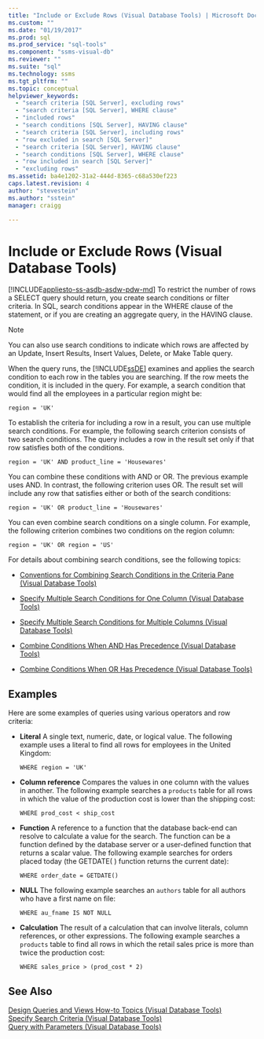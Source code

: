 ```yaml
---
title: "Include or Exclude Rows (Visual Database Tools) | Microsoft Docs"
ms.custom: ""
ms.date: "01/19/2017"
ms.prod: sql
ms.prod_service: "sql-tools"
ms.component: "ssms-visual-db"
ms.reviewer: ""
ms.suite: "sql"
ms.technology: ssms
ms.tgt_pltfrm: ""
ms.topic: conceptual
helpviewer_keywords: 
  - "search criteria [SQL Server], excluding rows"
  - "search criteria [SQL Server], WHERE clause"
  - "included rows"
  - "search conditions [SQL Server], HAVING clause"
  - "search criteria [SQL Server], including rows"
  - "row excluded in search [SQL Server]"
  - "search criteria [SQL Server], HAVING clause"
  - "search conditions [SQL Server], WHERE clause"
  - "row included in search [SQL Server]"
  - "excluding rows"
ms.assetid: ba4e1202-31a2-444d-8365-c68a530ef223
caps.latest.revision: 4
author: "stevestein"
ms.author: "sstein"
manager: craigg

---
```

# Include or Exclude Rows (Visual Database Tools)
[!INCLUDE[appliesto-ss-asdb-asdw-pdw-md](../../includes/appliesto-ss-asdb-asdw-pdw-md.md)]
To restrict the number of rows a SELECT query should return, you create search conditions or filter criteria. In SQL, search conditions appear in the WHERE clause of the statement, or if you are creating an aggregate query, in the HAVING clause.  
  
> [!NOTE]  
> You can also use search conditions to indicate which rows are affected by an Update, Insert Results, Insert Values, Delete, or Make Table query.  
  
When the query runs, the [!INCLUDE[ssDE](../../includes/ssde_md.md)] examines and applies the search condition to each row in the tables you are searching. If the row meets the condition, it is included in the query. For example, a search condition that would find all the employees in a particular region might be:  
  
```  
region = 'UK'  
```  
  
To establish the criteria for including a row in a result, you can use multiple search conditions. For example, the following search criterion consists of two search conditions. The query includes a row in the result set only if that row satisfies both of the conditions.  
  
```  
region = 'UK' AND product_line = 'Housewares'  
```  
  
You can combine these conditions with AND or OR. The previous example uses AND. In contrast, the following criterion uses OR. The result set will include any row that satisfies either or both of the search conditions:  
  
```  
region = 'UK' OR product_line = 'Housewares'  
```  
  
You can even combine search conditions on a single column. For example, the following criterion combines two conditions on the region column:  
  
```  
region = 'UK' OR region = 'US'  
```  
  
For details about combining search conditions, see the following topics:  
  
-   [Conventions for Combining Search Conditions in the Criteria Pane &#40;Visual Database Tools&#41;](../../ssms/visual-db-tools/conventions-combine-search-conditions-in-criteria-pane-visual-db-tools.md)  
  
-   [Specify Multiple Search Conditions for One Column &#40;Visual Database Tools&#41;](../../ssms/visual-db-tools/specify-multiple-search-conditions-for-one-column-visual-database-tools.md)  
  
-   [Specify Multiple Search Conditions for Multiple Columns &#40;Visual Database Tools&#41;](../../ssms/visual-db-tools/specify-multiple-search-conditions-for-multiple-columns-visual-database-tools.md)  
  
-   [Combine Conditions When AND Has Precedence &#40;Visual Database Tools&#41;](../../ssms/visual-db-tools/combine-conditions-when-and-has-precedence-visual-database-tools.md)  
  
-   [Combine Conditions When OR Has Precedence &#40;Visual Database Tools&#41;](../../ssms/visual-db-tools/combine-conditions-when-or-has-precedence-visual-database-tools.md)  
  
## Examples  
Here are some examples of queries using various operators and row criteria:  
  
-   **Literal** A single text, numeric, date, or logical value. The following example uses a literal to find all rows for employees in the United Kingdom:  
  
    ```  
    WHERE region = 'UK'  
    ```  
  
-   **Column reference** Compares the values in one column with the values in another. The following example searches a `products` table for all rows in which the value of the production cost is lower than the shipping cost:  
  
    ```  
    WHERE prod_cost < ship_cost  
    ```  
  
-   **Function** A reference to a function that the database back-end can resolve to calculate a value for the search. The function can be a function defined by the database server or a user-defined function that returns a scalar value. The following example searches for orders placed today (the GETDATE( ) function returns the current date):  
  
    ```  
    WHERE order_date = GETDATE()  
    ```  
  
-   **NULL** The following example searches an `authors` table for all authors who have a first name on file:  
  
    ```  
    WHERE au_fname IS NOT NULL  
    ```  
  
-   **Calculation** The result of a calculation that can involve literals, column references, or other expressions. The following example searches a `products` table to find all rows in which the retail sales price is more than twice the production cost:  
  
    ```  
    WHERE sales_price > (prod_cost * 2)  
    ```  
  
## See Also  
[Design Queries and Views How-to Topics &#40;Visual Database Tools&#41;](../../ssms/visual-db-tools/design-queries-and-views-how-to-topics-visual-database-tools.md)  
[Specify Search Criteria &#40;Visual Database Tools&#41;](../../ssms/visual-db-tools/specify-search-criteria-visual-database-tools.md)  
[Query with Parameters &#40;Visual Database Tools&#41;](../../ssms/visual-db-tools/query-with-parameters-visual-database-tools.md)  
  
